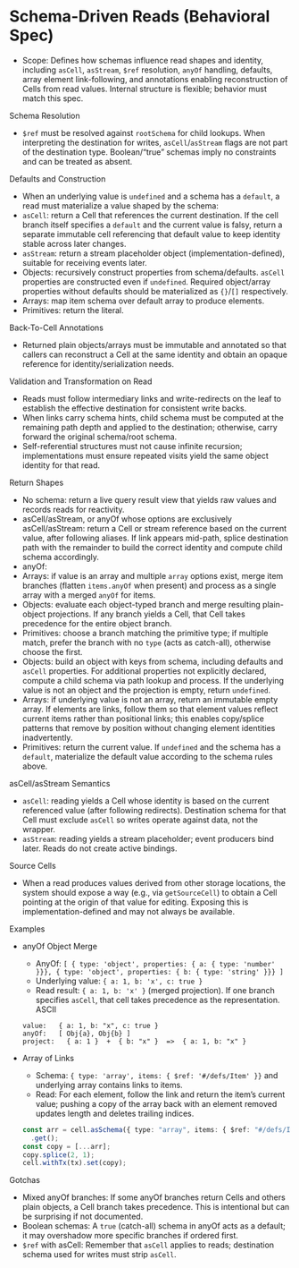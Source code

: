# Schema-Driven Reads (Behavioral Spec)

- Scope: Defines how schemas influence read shapes and identity, including
  `asCell`, `asStream`, `$ref` resolution, `anyOf` handling, defaults, array
  element link-following, and annotations enabling reconstruction of Cells from
  read values. Internal structure is flexible; behavior must match this spec.

Schema Resolution

- `$ref` must be resolved against `rootSchema` for child lookups. When
  interpreting the destination for writes, `asCell`/`asStream` flags are not
  part of the destination type. Boolean/“true” schemas imply no constraints and
  can be treated as absent.

Defaults and Construction

- When an underlying value is `undefined` and a schema has a `default`, a read
  must materialize a value shaped by the schema:
- `asCell`: return a Cell that references the current destination. If the cell
  branch itself specifies a `default` and the current value is falsy, return a
  separate immutable cell referencing that default value to keep identity stable
  across later changes.
- `asStream`: return a stream placeholder object (implementation-defined),
  suitable for receiving events later.
- Objects: recursively construct properties from schema/defaults. `asCell`
  properties are constructed even if `undefined`. Required object/array
  properties without defaults should be materialized as `{}`/`[]` respectively.
- Arrays: map item schema over default array to produce elements.
- Primitives: return the literal.

Back-To-Cell Annotations

- Returned plain objects/arrays must be immutable and annotated so that callers
  can reconstruct a Cell at the same identity and obtain an opaque reference for
  identity/serialization needs.

Validation and Transformation on Read

- Reads must follow intermediary links and write-redirects on the leaf to
  establish the effective destination for consistent write backs.
- When links carry schema hints, child schema must be computed at the remaining
  path depth and applied to the destination; otherwise, carry forward the
  original schema/root schema.
- Self-referential structures must not cause infinite recursion; implementations
  must ensure repeated visits yield the same object identity for that read.

Return Shapes

- No schema: return a live query result view that yields raw values and records
  reads for reactivity.
- asCell/asStream, or anyOf whose options are exclusively asCell/asStream:
  return a Cell or stream reference based on the current value, after following
  aliases. If link appears mid-path, splice destination path with the remainder
  to build the correct identity and compute child schema accordingly.
- anyOf:
- Arrays: if value is an array and multiple `array` options exist, merge item
  branches (flatten `items.anyOf` when present) and process as a single array
  with a merged `anyOf` for items.
- Objects: evaluate each object-typed branch and merge resulting plain-object
  projections. If any branch yields a Cell, that Cell takes precedence for the
  entire object branch.
- Primitives: choose a branch matching the primitive type; if multiple match,
  prefer the branch with no `type` (acts as catch-all), otherwise choose the
  first.
- Objects: build an object with keys from schema, including defaults and
  `asCell` properties. For additional properties not explicitly declared,
  compute a child schema via path lookup and process. If the underlying value is
  not an object and the projection is empty, return `undefined`.
- Arrays: if underlying value is not an array, return an immutable empty array.
  If elements are links, follow them so that element values reflect current
  items rather than positional links; this enables copy/splice patterns that
  remove by position without changing element identities inadvertently.
- Primitives: return the current value. If `undefined` and the schema has a
  `default`, materialize the default value according to the schema rules above.

asCell/asStream Semantics

- `asCell`: reading yields a Cell whose identity is based on the current
  referenced value (after following redirects). Destination schema for that Cell
  must exclude `asCell` so writes operate against data, not the wrapper.
- `asStream`: reading yields a stream placeholder; event producers bind later.
  Reads do not create active bindings.

Source Cells

- When a read produces values derived from other storage locations, the system
  should expose a way (e.g., via `getSourceCell`) to obtain a Cell pointing at
  the origin of that value for editing. Exposing this is implementation-defined
  and may not always be available.

Examples

- anyOf Object Merge
  - AnyOf:
    `[ { type: 'object', properties: { a: { type: 'number' }}}, { type: 'object', properties: { b: { type: 'string' }}} ]`
  - Underlying value: `{ a: 1, b: 'x', c: true }`
  - Read result: `{ a: 1, b: 'x' }` (merged projection). If one branch specifies
    `asCell`, that cell takes precedence as the representation. ASCII
  ```
  value:   { a: 1, b: "x", c: true }
  anyOf:   [ Obj{a}, Obj{b} ]
  project:   { a: 1 }  +  { b: "x" }  =>  { a: 1, b: "x" }
  ```

- Array of Links
  - Schema: `{ type: 'array', items: { $ref: '#/defs/Item' }}` and underlying
    array contains links to items.
  - Read: For each element, follow the link and return the item’s current value;
    pushing a copy of the array back with an element removed updates length and
    deletes trailing indices.
  ```ts
  const arr = cell.asSchema({ type: "array", items: { $ref: "#/defs/Item" } })
    .get();
  const copy = [...arr];
  copy.splice(2, 1);
  cell.withTx(tx).set(copy);
  ```

Gotchas

- Mixed anyOf branches: If some anyOf branches return Cells and others plain
  objects, a Cell branch takes precedence. This is intentional but can be
  surprising if not documented.
- Boolean schemas: A `true` (catch-all) schema in anyOf acts as a default; it
  may overshadow more specific branches if ordered first.
- `$ref` with asCell: Remember that `asCell` applies to reads; destination
  schema used for writes must strip `asCell`.
